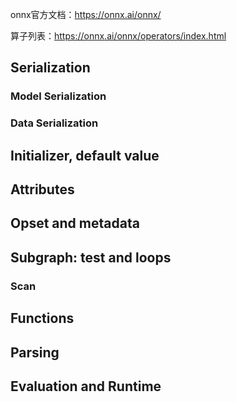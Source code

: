 onnx官方文档：https://onnx.ai/onnx/

算子列表：https://onnx.ai/onnx/operators/index.html

## Serialization

### Model Serialization

### Data Serialization

## Initializer, default value

## Attributes

## Opset and metadata

## Subgraph: test and loops

### Scan

## Functions

## Parsing

## Evaluation and Runtime